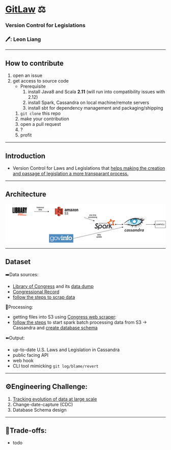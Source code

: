 # [GitLaw](https://gitlaw.info) ⚖️
### Version Control for Legislations
### :pen:: Leon Liang
----

## How to contribute
 1. open an issue
 2. get access to source code
 	- Prerequisite
 		1. install Java8 and Scala **2.11** (will run into compatibility issues with 2.12)
 		2. install Spark, Cassandra on local machine/remote servers
		3. install sbt for dependency management and packaging/shipping
	 1. `git clone` this repo
 	 2. make your contribution
	 3. open a pull request
	 4. ?
	 5. profit
	 
----
 
## Introduction
 - Version Control for Laws and Legislations that [helps making the creation and passage of legislation a more transparant process.](https://blog.abevoelker.com/gitlaw-github-for-laws-and-legal-documents-a-tourniquet-for-american-liberty/)
 
------
## Architecture

 ![Data pipeline](https://github.com/leonliangsc/GitLaw/blob/master/images/Data%20Pipeline%20(1).png)

----
## Dataset

➡️Data sources: 
 - [Library of Congress](https://www.congress.gov/advanced-search/legislation) and its [data dump](https://github.com/usgpo/bulk-data)
 - [Congressional Record](https://www.congress.gov/congressional-record)
 - [follow the steps to scrap data](https://github.com/leonliangsc/GitLaw/tree/master/ingestion)

🔄Processing: 
 - getting files into S3 using [Congress web scraper](https://github.com/unitedstates/congress):
 - [follow the steps](https://github.com/leonliangsc/GitLaw/tree/master/data-processing) to start spark batch processing data from S3 -> Cassandra and [create database schema](https://github.com/leonliangsc/GitLaw/tree/master/database-scripts)
 

⬅️Output: 
 - up-to-date U.S. Laws and Legislation in Cassandra
 - public facing API
 - web hook
 - CLI tool mimicking `git log/blame/revert` 

----

## :gear:Engineering Challenge: 
1. [Tracking evolution of data at large scale](https://sites.google.com/insightdatascience.com/de-la-fellow-hub-2020b/pre-session/project-prep/project-seeds#h.p_bFdKFDhnY8FI)
2. Change-date-capture (CDC)
3. Database Schema design
----
## :robot:Trade-offs:
 - todo

